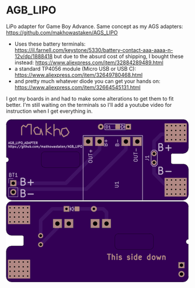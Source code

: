 # AGB_LIPO

LiPo adapter for Game Boy Advance. Same concept as my AGS adapters: https://github.com/makhowastaken/AGS_LIPO

* Uses these battery terminals: https://il.farnell.com/keystone/5330/battery-contact-aaa-aaaa-n-12v/dp/1888418
but due to the absurd cost of shipping, I bought these instead: https://www.aliexpress.com/item/32884289489.html
* a standard TP4056 module (Micro USB or USB C): https://www.aliexpress.com/item/32649780468.html
* and pretty much whatever diode you can get your hands on: https://www.aliexpress.com/item/32664545131.html

I got my boards in and had to make some alterations to get them to fit better. I'm still waiting on the terminals so I'll add a youtube video for instruction when I get everything in. 

![front](front.png)
![back](back.png)
